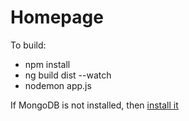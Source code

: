 # Homepage

To build:
* npm install
* ng build dist --watch
* nodemon app.js

If MongoDB is not installed, then [install it](https://docs.mongodb.com/manual/installation/)
